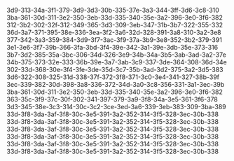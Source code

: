 3d9-313-34a-3f1-379-3d9-3d3-30b-335-37e-3a3-344-3ff-3d6-3c8-310
3ba-361-30d-311-3e2-350-3eb-33d-335-340-35e-3a2-396-3e0-3f6-382
312-3b2-302-32f-312-349-365-3d3-309-3eb-347-31b-3b7-322-355-332
36d-3a7-371-395-38e-336-3ea-3f2-3a6-32d-328-391-3a8-310-3a2-3e8
377-342-3a3-359-384-3d9-3f7-3ac-3f9-37a-3b9-3e8-352-3b2-379-391
3e1-3e6-3f7-39b-366-3fa-3bd-3f4-39e-342-3a1-39e-3db-35e-373-316
3b7-3d2-385-35a-3bc-306-34d-326-3e9-34b-34a-3b5-3ab-3ad-3a2-37e
34b-375-373-32e-333-36b-39e-3a7-3ab-3c9-337-3de-364-308-36d-34e
302-33d-368-30e-3f4-3fe-3de-35d-3c7-35b-3ad-3d2-375-3a2-3d5-383
3d6-322-308-325-31d-338-37f-372-3f8-371-3c0-3e4-341-327-38b-39f
3ec-339-382-30d-398-3a8-336-372-34d-3a0-3c8-356-331-3a1-3ec-39b
3ba-361-30d-311-3e2-350-3eb-33d-335-340-35e-3a2-396-3e0-3f6-382
363-35c-3f9-37c-30f-302-341-397-379-3a9-3f8-34a-3e5-361-3f6-378
3d3-345-38e-3c3-314-30c-3c2-3ce-3ed-3a6-339-3eb-383-309-3ba-389
33d-3f8-3da-3af-3f8-30c-3e5-391-3a2-352-314-3f5-328-3ec-30b-338
33d-3f8-3da-3af-3f8-30c-3e5-391-3a2-352-314-3f5-328-3ec-30b-338
33d-3f8-3da-3af-3f8-30c-3e5-391-3a2-352-314-3f5-328-3ec-30b-338
33d-3f8-3da-3af-3f8-30c-3e5-391-3a2-352-314-3f5-328-3ec-30b-338
33d-3f8-3da-3af-3f8-30c-3e5-391-3a2-352-314-3f5-328-3ec-30b-338
33d-3f8-3da-3af-3f8-30c-3e5-391-3a2-352-314-3f5-328-3ec-30b-338
